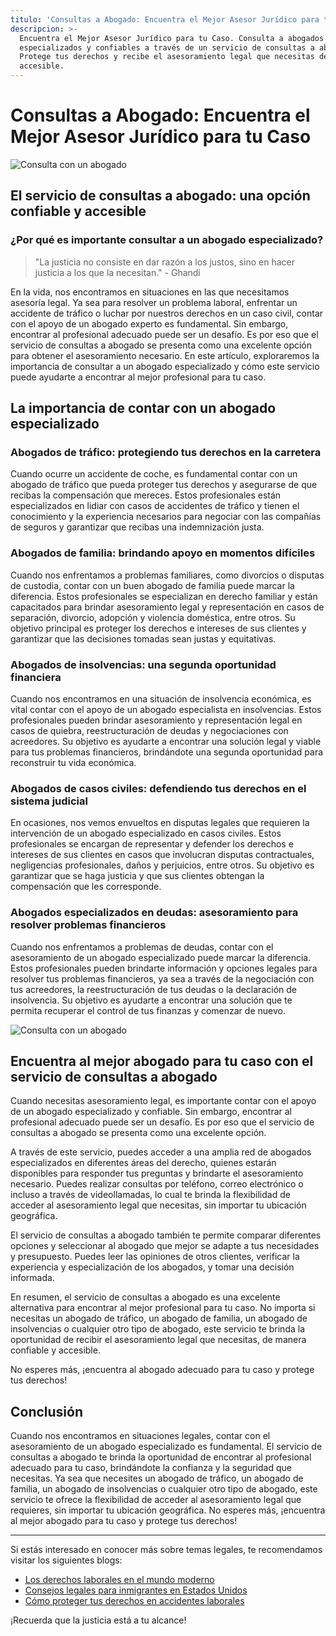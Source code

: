 ```yaml
---
titulo: 'Consultas a Abogado: Encuentra el Mejor Asesor Jurídico para tu Caso'
descripcion: >-
  Encuentra el Mejor Asesor Jurídico para tu Caso. Consulta a abogados
  especializados y confiables a través de un servicio de consultas a abogado.
  Protege tus derechos y recibe el asesoramiento legal que necesitas de manera
  accesible.
---
```



# Consultas a Abogado: Encuentra el Mejor Asesor Jurídico para tu Caso

![Consulta con un abogado](./img/consultas-a-abogado-1.webp)

## El servicio de consultas a abogado: una opción confiable y accesible

### ¿Por qué es importante consultar a un abogado especializado?

> "La justicia no consiste en dar razón a los justos, sino en hacer justicia a los que la necesitan." - Ghandi

En la vida, nos encontramos en situaciones en las que necesitamos asesoría legal. Ya sea para resolver un problema laboral, enfrentar un accidente de tráfico o luchar por nuestros derechos en un caso civil, contar con el apoyo de un abogado experto es fundamental. Sin embargo, encontrar al profesional adecuado puede ser un desafío. Es por eso que el servicio de consultas a abogado se presenta como una excelente opción para obtener el asesoramiento necesario. En este artículo, exploraremos la importancia de consultar a un abogado especializado y cómo este servicio puede ayudarte a encontrar al mejor profesional para tu caso.

## La importancia de contar con un abogado especializado

### Abogados de tráfico: protegiendo tus derechos en la carretera

Cuando ocurre un accidente de coche, es fundamental contar con un abogado de tráfico que pueda proteger tus derechos y asegurarse de que recibas la compensación que mereces. Estos profesionales están especializados en lidiar con casos de accidentes de tráfico y tienen el conocimiento y la experiencia necesarios para negociar con las compañías de seguros y garantizar que recibas una indemnización justa.

### Abogados de familia: brindando apoyo en momentos difíciles

Cuando nos enfrentamos a problemas familiares, como divorcios o disputas de custodia, contar con un buen abogado de familia puede marcar la diferencia. Estos profesionales se especializan en derecho familiar y están capacitados para brindar asesoramiento legal y representación en casos de separación, divorcio, adopción y violencia doméstica, entre otros. Su objetivo principal es proteger los derechos e intereses de sus clientes y garantizar que las decisiones tomadas sean justas y equitativas.

### Abogados de insolvencias: una segunda oportunidad financiera

Cuando nos encontramos en una situación de insolvencia económica, es vital contar con el apoyo de un abogado especialista en insolvencias. Estos profesionales pueden brindar asesoramiento y representación legal en casos de quiebra, reestructuración de deudas y negociaciones con acreedores. Su objetivo es ayudarte a encontrar una solución legal y viable para tus problemas financieros, brindándote una segunda oportunidad para reconstruir tu vida económica.

### Abogados de casos civiles: defendiendo tus derechos en el sistema judicial

En ocasiones, nos vemos envueltos en disputas legales que requieren la intervención de un abogado especializado en casos civiles. Estos profesionales se encargan de representar y defender los derechos e intereses de sus clientes en casos que involucran disputas contractuales, negligencias profesionales, daños y perjuicios, entre otros. Su objetivo es garantizar que se haga justicia y que sus clientes obtengan la compensación que les corresponde.

### Abogados especializados en deudas: asesoramiento para resolver problemas financieros

Cuando nos enfrentamos a problemas de deudas, contar con el asesoramiento de un abogado especializado puede marcar la diferencia. Estos profesionales pueden brindarte información y opciones legales para resolver tus problemas financieros, ya sea a través de la negociación con tus acreedores, la reestructuración de tus deudas o la declaración de insolvencia. Su objetivo es ayudarte a encontrar una solución que te permita recuperar el control de tus finanzas y comenzar de nuevo.




![Consulta con un abogado](./img/consultas-a-abogado-2.webp)




## Encuentra al mejor abogado para tu caso con el servicio de consultas a abogado




Cuando necesitas asesoramiento legal, es importante contar con el apoyo de un abogado especializado y confiable. Sin embargo, encontrar al profesional adecuado puede ser un desafío. Es por eso que el servicio de consultas a abogado se presenta como una excelente opción.




A través de este servicio, puedes acceder a una amplia red de abogados especializados en diferentes áreas del derecho, quienes estarán disponibles para responder tus preguntas y brindarte el asesoramiento necesario. Puedes realizar consultas por teléfono, correo electrónico o incluso a través de videollamadas, lo cual te brinda la flexibilidad de acceder al asesoramiento legal que necesitas, sin importar tu ubicación geográfica.




El servicio de consultas a abogado también te permite comparar diferentes opciones y seleccionar al abogado que mejor se adapte a tus necesidades y presupuesto. Puedes leer las opiniones de otros clientes, verificar la experiencia y especialización de los abogados, y tomar una decisión informada.




En resumen, el servicio de consultas a abogado es una excelente alternativa para encontrar al mejor profesional para tu caso. No importa si necesitas un abogado de tráfico, un abogado de familia, un abogado de insolvencias o cualquier otro tipo de abogado, este servicio te brinda la oportunidad de recibir el asesoramiento legal que necesitas, de manera confiable y accesible.




No esperes más, ¡encuentra al abogado adecuado para tu caso y protege tus derechos!




## Conclusión

Cuando nos encontramos en situaciones legales, contar con el asesoramiento de un abogado especializado es fundamental. El servicio de consultas a abogado te brinda la oportunidad de encontrar al profesional adecuado para tu caso, brindándote la confianza y la seguridad que necesitas. Ya sea que necesites un abogado de tráfico, un abogado de familia, un abogado de insolvencias o cualquier otro tipo de abogado, este servicio te ofrece la flexibilidad de acceder al asesoramiento legal que requieres, sin importar tu ubicación geográfica. No esperes más, ¡encuentra al mejor abogado para tu caso y protege tus derechos!

---

Si estás interesado en conocer más sobre temas legales, te recomendamos visitar los siguientes blogs:

- [Los derechos laborales en el mundo moderno](abogados-de-derecho-laboral)
- [Consejos legales para inmigrantes en Estados Unidos](abogado-de-inmigracion-usa)
- [Cómo proteger tus derechos en accidentes laborales](abogado-accidente-laboral)

¡Recuerda que la justicia está a tu alcance!



